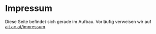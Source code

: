 # Impressum

Diese Seite befindet sich gerade im Aufbau. Vorläufig verweisen wir auf [ait.ac.at/impressum](https://www.ait.ac.at/impressum).
